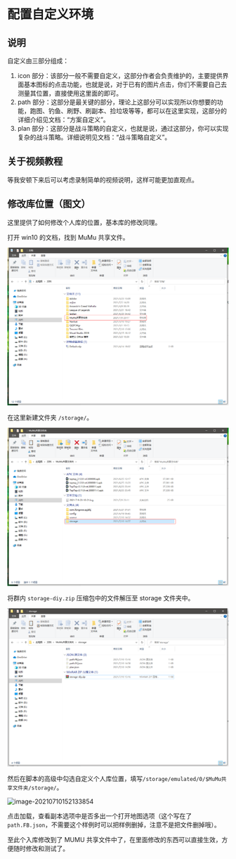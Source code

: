 # 配置自定义环境

## 说明

自定义由三部分组成：

1. icon 部分：该部分一般不需要自定义，这部分作者会负责维护的，主要提供界面基本图标的点击功能，也就是说，对于已有的图片点击，你们不需要自己去测量其位置，直接使用这里面的即可。
2. path 部分：这部分是最关键的部分，理论上这部分可以实现所以你想要的功能，跑图、钓鱼、刷野、刷副本、捡垃圾等等，都可以在这里实现，这部分的详细介绍见文档：“方案自定义”。
3. plan 部分：这部分是战斗策略的自定义，也就是说，通过这部分，你可以实现复杂的战斗策略。详细说明见文档：“战斗策略自定义”。

## 关于视频教程

等我安顿下来后可以考虑录制简单的视频说明，这样可能更加直观点。

## 修改库位置（图文）

这里提供了如何修改个人库的位置，基本库的修改同理。

打开 win10 的文档，找到 MuMu 共享文件。

![image-20210710145406562](https://raw.githubusercontent.com/DimBottom/img/master/image-20210710145406562.png)

在这里新建文件夹 `/storage/`。

![image-20210710145753102](https://raw.githubusercontent.com/DimBottom/img/master/image-20210710145753102.png)

将群内 `storage-diy.zip` 压缩包中的文件解压至 storage 文件夹中。

![image-20210710151737652](https://raw.githubusercontent.com/DimBottom/img/master/image-20210710151737652.png)

然后在脚本的高级中勾选自定义个人库位置，填写`/storage/emulated/0/$MuMu共享文件夹/storage/`。

![image-20210710152133854](C:\Users\87515\AppData\Roaming\Typora\typora-user-images\image-20210710152133854.png)

点击加载，查看副本选项中是否多出一个打开地图选项（这个写在了 `path.FB.json`，不需要这个样例时可以把样例删掉，注意不是把文件删掉哦）。

至此个入库修改到了 MUMU 共享文件中了，在里面修改的东西可以直接生效，方便随时修改和测试了。

